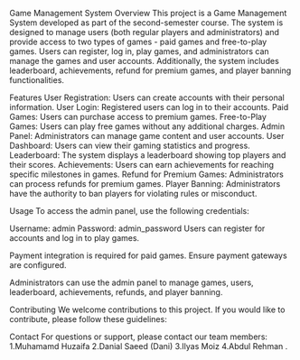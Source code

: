 Game Management System
Overview
This project is a Game Management System developed as part of the second-semester course. The system is designed to manage users (both regular players and administrators) and provide access to two types of games - paid games and free-to-play games. Users can register, log in, play games, and administrators can manage the games and user accounts. Additionally, the system includes leaderboard, achievements, refund for premium games, and player banning functionalities.

Features
User Registration: Users can create accounts with their personal information.
User Login: Registered users can log in to their accounts.
Paid Games: Users can purchase access to premium games.
Free-to-Play Games: Users can play free games without any additional charges.
Admin Panel: Administrators can manage game content and user accounts.
User Dashboard: Users can view their gaming statistics and progress.
Leaderboard: The system displays a leaderboard showing top players and their scores.
Achievements: Users can earn achievements for reaching specific milestones in games.
Refund for Premium Games: Administrators can process refunds for premium games.
Player Banning: Administrators have the authority to ban players for violating rules or misconduct.

Usage
To access the admin panel, use the following credentials:

Username: admin
Password: admin_password
Users can register for accounts and log in to play games.

Payment integration is required for paid games. Ensure payment gateways are configured.

Administrators can use the admin panel to manage games, users, leaderboard, achievements, refunds, and player banning.

Contributing
We welcome contributions to this project. If you would like to contribute, please follow these guidelines:

Contact
For questions or support, please contact our team members:
1.Muhamamd Huzaifa
2.Danial Saeed (Dani)
3.Ilyas Moiz
4.Abdul Rehman .
